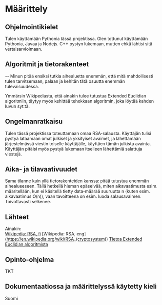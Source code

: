 # Määrittely

## Ohjelmointikielet  

Tulen käyttämään Pythonia tässä projektissa. Olen tottunut käyttämään Pythonia, Javaa ja Nodejs. C++ pystyn lukemaan, mutten ehkä 
lähtisi sitä vertaisarvioimaan.

## Algoritmit ja tietorakenteet

-- Minun pitää ensiksi tutkia aihealuetta enemmän, että mitä 
mahdollisesti tulen tarvitsemaan, palaan ja kehitän tätä osuutta enemmän 
tulevaisuudessa.

Ymmärsin Wikipediasta, että ainakin tulee tutustua Extended Euclidian 
algoritmiin, täytyy myös kehittää tehokkaan algoritmin, joka löytää 
kahden luvun 
syt:tä.

## Ongelmanratkaisu

Tulen tässä projektissa toteuttamaan omaa RSA-salausta. Käyttäjän tulisi 
pystyä lataamaan omat julkiset ja yksityiset avaimet, ja lähettämään 
järjestelmässä viestin toiselle käyttäjälle, käyttäen tämän julkista 
avainta. Käyttäjän pitäisi myös pystyä lukemaan itselleen lähettämiä 
salattuja viestejä.

## Aika- ja tilavaativuudet

Sama tilanne kuin yllä tietorakenteiden kanssa: pitää tutustua enemmän 
aihealueeseen. Tällä hetkellä hieman epäselvää, miten aikavaatimusta 
esim. määritellään, kun ei käsitellä tietty data-määrää suuruutta n 
(kuten esim. aikavaatimus O(n)), vaan tavoitteena on esim. luoda 
salausavaimen. Toivottavasti selkenee.

## Lähteet

Ainakin:  
[Wikipedia: RSA, fi](https://fi.wikipedia.org/wiki/RSA)
[Wikipedia: RSA, eng] 
(https://en.wikipedia.org/wiki/RSA_(cryptosystem))
[Tietoa Extended Euclidian 
algoritmista](https://brilliant.org/wiki/extended-euclidean-algorithm/)

## Opinto-ohjelma

TKT

## Dokumentaatiossa ja määrittelyssä käytetty kieli  

Suomi
